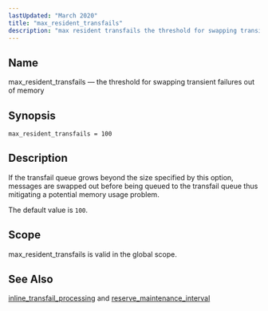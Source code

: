 ```yaml
---
lastUpdated: "March 2020"
title: "max_resident_transfails"
description: "max resident transfails the threshold for swapping transient failures out of memory max resident transfails 100 If the transfail queue grows beyond the size specified by this option messages are swapped out before being queued to the transfail queue thus mitigating a potential memory usage problem The default value is..."
---
```


<a name="conf.ref.max_resident_transfails"></a> 
## Name

max_resident_transfails — the threshold for swapping transient failures out of memory

## Synopsis

`max_resident_transfails = 100`

<a name="idp25318320"></a> 
## Description

If the transfail queue grows beyond the size specified by this option, messages are swapped out before being queued to the transfail queue thus mitigating a potential memory usage problem.

The default value is `100`.

<a name="idp25321216"></a> 
## Scope

max_resident_transfails is valid in the global scope.

<a name="idp25323056"></a> 
## See Also

[inline_transfail_processing](/momentum/4/config/ref-inline-transfail-processing) and [reserve_maintenance_interval](/momentum/4/config/ref-reserve-maintenance-interval)